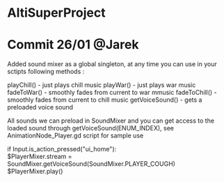 # AltiSuperProject

# Commit 26/01 @Jarek

Added sound mixer as a global singleton, at any time you can use in your sctipts following methods :

playChill() - just plays chill music
playWar() - just plays war music
fadeToWar() - smoothly fades from current to war mmusic
fadeToChill() - smoothly fades from current to chill music
getVoiceSound() - gets a preloaded voice sound

All sounds we can preload in SoundMixer and you can get access to the loaded sound through getVoiceSound(ENUM_INDEX),
see AnimationNode_Player.gd script for sample use 

if Input.is_action_pressed("ui_home"):		
		$PlayerMixer.stream = SoundMixer.getVoiceSound(SoundMixer.PLAYER_COUGH)
		$PlayerMixer.play()
